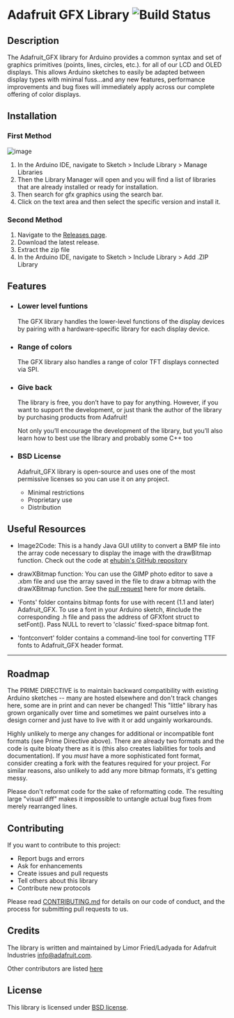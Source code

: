 # Adafruit GFX Library ![Build Status](https://github.com/adafruit/Adafruit-GFX-Library/workflows/Arduino%20Library%20CI/badge.svg)

## Description

The Adafruit_GFX library for Arduino provides a common syntax and set of graphics primitives (points, lines, circles, etc.). for all of our LCD and OLED displays. This allows Arduino sketches to easily be adapted between display types with minimal fuss…and any new features, performance improvements and bug fixes will immediately apply across our complete offering of color
displays.

## Installation

### First Method

![image](https://user-images.githubusercontent.com/36513474/68398431-89fcf500-0196-11ea-9157-9c95cecc1586.png)

1. In the Arduino IDE, navigate to Sketch > Include Library > Manage Libraries
1. Then the Library Manager will open and you will find a list of libraries that are already installed or ready for installation.
1. Then search for gfx graphics using the search bar.
1. Click on the text area and then select the specific version and install it.

### Second Method

1. Navigate to the [Releases page](https://github.com/adafruit/Adafruit-GFX-Library/releases).
1. Download the latest release.
1. Extract the zip file
1. In the Arduino IDE, navigate to Sketch > Include Library > Add .ZIP Library

## Features

- ### Lower level funtions

    The GFX library handles the lower-level functions of the display devices by pairing with a hardware-specific library for each display device.

- ### Range of colors

    The GFX library also handles a range of color TFT displays connected via SPI.

- ### Give back

    The library is free, you don’t have to pay for anything. However, if you want to support the development, or just thank the author of the library by purchasing products from Adafruit!

    Not only you’ll encourage the development of the library, but you’ll also learn how to best use the library and probably some C++ too

- ### BSD License

    Adafruit_GFX library is open-source and uses one of the most permissive licenses so you can use it on any project.

  - Minimal restrictions
  - Proprietary use
  - Distribution

## Useful Resources

- Image2Code: This is a handy Java GUI utility to convert a BMP file into the array code necessary to display the image with the drawBitmap function. Check out the code at [ehubin's GitHub repository](https://github.com/ehubin/Adafruit-GFX-Library/tree/master/Img2Code)

- drawXBitmap function: You can use the GIMP photo editor to save a .xbm file and use the array saved in the file to draw a bitmap with the drawXBitmap function. See the [pull request](https://github.com/adafruit/Adafruit-GFX-Library/pull/31) here for more details.

- 'Fonts' folder contains bitmap fonts for use with recent (1.1 and later) Adafruit_GFX. To use a font in your Arduino sketch, #include the corresponding .h file and pass the address of GFXfont struct to setFont(). Pass NULL to revert to 'classic' fixed-space bitmap font.

- 'fontconvert' folder contains a command-line tool for converting TTF fonts to Adafruit_GFX header format.

---

## Roadmap

The PRIME DIRECTIVE is to maintain backward compatibility with existing Arduino sketches -- many are hosted elsewhere and don't track changes here, some are in print and can never be changed! This "little" library has grown organically over time and sometimes we paint ourselves into a design corner and just have to live with it or add ungainly workarounds.

Highly unlikely to merge any changes for additional or incompatible font formats (see Prime Directive above). There are already two formats and the code is quite bloaty there as it is (this also creates liabilities for tools and documentation). If you *must* have a more sophisticated font format, consider creating a fork with the features required for your project. For similar reasons, also unlikely to add any more bitmap formats, it's getting messy.

Please don't reformat code for the sake of reformatting code. The resulting large "visual diff" makes it impossible to untangle actual bug fixes from merely rearranged lines.

## Contributing

If you want to contribute to this project:

- Report bugs and errors
- Ask for enhancements
- Create issues and pull requests
- Tell others about this library
- Contribute new protocols

Please read [CONTRIBUTING.md](https://github.com/adafruit/Adafruit-GFX-Library/blob/master/CONTRIBUTING.md) for details on our code of conduct, and the process for submitting pull requests to us.

## Credits

The library is written and maintained by Limor Fried/Ladyada for Adafruit Industries <info@adafruit.com>.

Other contributors are listed [here](https://github.com/adafruit/Adafruit-GFX-Library/graphs/contributors)

## License

This library is licensed under [BSD license](https://github.com/adafruit/Adafruit-GFX-Library/blob/master/license.txt).
